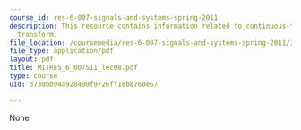 ```yaml
---
course_id: res-6-007-signals-and-systems-spring-2011
description: This resource contains information related to continuous-time fourier
  transform.
file_location: /coursemedia/res-6-007-signals-and-systems-spring-2011/3730bb94a928490f9726ff18b8760e67_MITRES_6_007S11_lec08.pdf
file_type: application/pdf
layout: pdf
title: MITRES_6_007S11_lec08.pdf
type: course
uid: 3730bb94a928490f9726ff18b8760e67

---
```

None